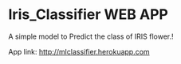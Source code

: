 # Iris_Classifier WEB APP

A simple model to Predict the class of IRIS flower.!

App link: http://mlclassifier.herokuapp.com
